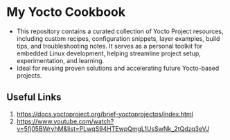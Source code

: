 # My Yocto Cookbook
* This repository contains a curated collection of Yocto Project resources, including custom recipes, configuration snippets, layer examples, build tips, and troubleshooting notes. It serves as a personal toolkit for embedded Linux development, helping streamline project setup, experimentation, and learning.
* Ideal for reusing proven solutions and accelerating future Yocto-based projects.

## Useful Links
1. https://docs.yoctoproject.org/brief-yoctoprojectqs/index.html
2. https://www.youtube.com/watch?v=5fj05BWryhM&list=PLwqS94HTEwpQmgL1UsSwNk_2tQdzq3eVJ

